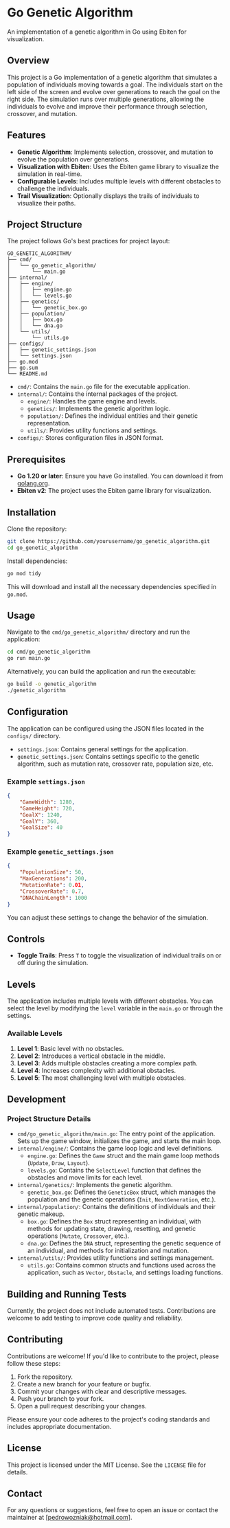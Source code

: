 # Go Genetic Algorithm

An implementation of a genetic algorithm in Go using Ebiten for visualization.

## Overview

This project is a Go implementation of a genetic algorithm that simulates a population of individuals moving towards a goal. The individuals start on the left side of the screen and evolve over generations to reach the goal on the right side. The simulation runs over multiple generations, allowing the individuals to evolve and improve their performance through selection, crossover, and mutation.

## Features

- **Genetic Algorithm**: Implements selection, crossover, and mutation to evolve the population over generations.
- **Visualization with Ebiten**: Uses the Ebiten game library to visualize the simulation in real-time.
- **Configurable Levels**: Includes multiple levels with different obstacles to challenge the individuals.
- **Trail Visualization**: Optionally displays the trails of individuals to visualize their paths.

## Project Structure

The project follows Go's best practices for project layout:

```
GO_GENETIC_ALGORITHM/
├── cmd/
│   └── go_genetic_algorithm/
│       └── main.go
├── internal/
│   ├── engine/
│   │   ├── engine.go
│   │   └── levels.go
│   ├── genetics/
│   │   └── genetic_box.go
│   ├── population/
│   │   ├── box.go
│   │   └── dna.go
│   └── utils/
│       └── utils.go
├── configs/
│   ├── genetic_settings.json
│   └── settings.json
├── go.mod
├── go.sum
└── README.md
```

- `cmd/`: Contains the `main.go` file for the executable application.
- `internal/`: Contains the internal packages of the project.
    - `engine/`: Handles the game engine and levels.
    - `genetics/`: Implements the genetic algorithm logic.
    - `population/`: Defines the individual entities and their genetic representation.
    - `utils/`: Provides utility functions and settings.
- `configs/`: Stores configuration files in JSON format.

## Prerequisites

- **Go 1.20 or later**: Ensure you have Go installed. You can download it from [golang.org](https://golang.org).
- **Ebiten v2**: The project uses the Ebiten game library for visualization.

## Installation

Clone the repository:

```bash
git clone https://github.com/yourusername/go_genetic_algorithm.git
cd go_genetic_algorithm
```

Install dependencies:

```bash
go mod tidy
```

This will download and install all the necessary dependencies specified in `go.mod`.

## Usage

Navigate to the `cmd/go_genetic_algorithm/` directory and run the application:

```bash
cd cmd/go_genetic_algorithm
go run main.go
```

Alternatively, you can build the application and run the executable:

```bash
go build -o genetic_algorithm
./genetic_algorithm
```

## Configuration

The application can be configured using the JSON files located in the `configs/` directory.

- `settings.json`: Contains general settings for the application.
- `genetic_settings.json`: Contains settings specific to the genetic algorithm, such as mutation rate, crossover rate, population size, etc.

### Example `settings.json`

```json
{
    "GameWidth": 1280,
    "GameHeight": 720,
    "GoalX": 1240,
    "GoalY": 360,
    "GoalSize": 40
}
```

### Example `genetic_settings.json`

```json
{
    "PopulationSize": 50,
    "MaxGenerations": 200,
    "MutationRate": 0.01,
    "CrossoverRate": 0.7,
    "DNAChainLength": 1000
}
```

You can adjust these settings to change the behavior of the simulation.

## Controls

- **Toggle Trails**: Press `T` to toggle the visualization of individual trails on or off during the simulation.

## Levels

The application includes multiple levels with different obstacles. You can select the level by modifying the `level` variable in the `main.go` or through the settings.

### Available Levels

1. **Level 1**: Basic level with no obstacles.
2. **Level 2**: Introduces a vertical obstacle in the middle.
3. **Level 3**: Adds multiple obstacles creating a more complex path.
4. **Level 4**: Increases complexity with additional obstacles.
5. **Level 5**: The most challenging level with multiple obstacles.

## Development

### Project Structure Details

- `cmd/go_genetic_algorithm/main.go`: The entry point of the application. Sets up the game window, initializes the game, and starts the main loop.
- `internal/engine/`: Contains the game loop logic and level definitions.
    - `engine.go`: Defines the `Game` struct and the main game loop methods (`Update`, `Draw`, `Layout`).
    - `levels.go`: Contains the `SelectLevel` function that defines the obstacles and move limits for each level.
- `internal/genetics/`: Implements the genetic algorithm.
    - `genetic_box.go`: Defines the `GeneticBox` struct, which manages the population and the genetic operations (`Init`, `NextGeneration`, etc.).
- `internal/population/`: Contains the definitions of individuals and their genetic makeup.
    - `box.go`: Defines the `Box` struct representing an individual, with methods for updating state, drawing, resetting, and genetic operations (`Mutate`, `Crossover`, etc.).
    - `dna.go`: Defines the `DNA` struct, representing the genetic sequence of an individual, and methods for initialization and mutation.
- `internal/utils/`: Provides utility functions and settings management.
    - `utils.go`: Contains common structs and functions used across the application, such as `Vector`, `Obstacle`, and settings loading functions.

## Building and Running Tests

Currently, the project does not include automated tests. Contributions are welcome to add testing to improve code quality and reliability.

## Contributing

Contributions are welcome! If you'd like to contribute to the project, please follow these steps:

1. Fork the repository.
2. Create a new branch for your feature or bugfix.
3. Commit your changes with clear and descriptive messages.
4. Push your branch to your fork.
5. Open a pull request describing your changes.

Please ensure your code adheres to the project's coding standards and includes appropriate documentation.

## License

This project is licensed under the MIT License. See the `LICENSE` file for details.

## Contact

For any questions or suggestions, feel free to open an issue or contact the maintainer at [pedrowozniak@hotmail.com].

